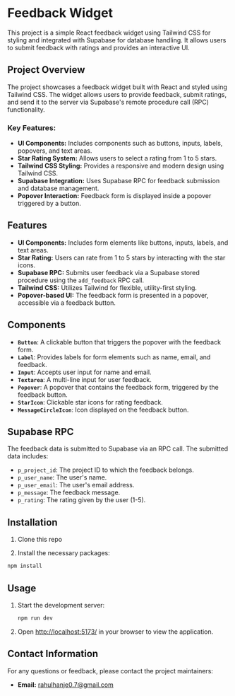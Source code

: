 # Feedback Widget

This project is a simple React feedback widget using Tailwind CSS for styling and integrated with Supabase for database handling. It allows users to submit feedback with ratings and provides an interactive UI.

## Project Overview

The project showcases a feedback widget built with React and styled using Tailwind CSS. The widget allows users to provide feedback, submit ratings, and send it to the server via Supabase's remote procedure call (RPC) functionality.

### Key Features:
- **UI Components:** Includes components such as buttons, inputs, labels, popovers, and text areas.
- **Star Rating System:** Allows users to select a rating from 1 to 5 stars.
- **Tailwind CSS Styling:** Provides a responsive and modern design using Tailwind CSS.
- **Supabase Integration:** Uses Supabase RPC for feedback submission and database management.
- **Popover Interaction:** Feedback form is displayed inside a popover triggered by a button.

## Features

* **UI Components:** Includes form elements like buttons, inputs, labels, and text areas.
* **Star Rating:** Users can rate from 1 to 5 stars by interacting with the star icons.
* **Supabase RPC:** Submits user feedback via a Supabase stored procedure using the `add_feedback` RPC call.
* **Tailwind CSS:** Utilizes Tailwind for flexible, utility-first styling.
* **Popover-based UI:** The feedback form is presented in a popover, accessible via a feedback button.

## Components

- **`Button`**: A clickable button that triggers the popover with the feedback form.
- **`Label`**: Provides labels for form elements such as name, email, and feedback.
- **`Input`**: Accepts user input for name and email.
- **`Textarea`**: A multi-line input for user feedback.
- **`Popover`**: A popover that contains the feedback form, triggered by the feedback button.
- **`StarIcon`**: Clickable star icons for rating feedback.
- **`MessageCircleIcon`**: Icon displayed on the feedback button.

## Supabase RPC

The feedback data is submitted to Supabase via an RPC call. The submitted data includes:

- `p_project_id`: The project ID to which the feedback belongs.
- `p_user_name`: The user's name.
- `p_user_email`: The user's email address.
- `p_message`: The feedback message.
- `p_rating`: The rating given by the user (1-5).

## Installation
1. Clone this repo

2. Install the necessary packages:

```bash
npm install
```

## Usage

1. Start the development server:
   ```bash
   npm run dev
   ```

2. Open [http://localhost:5173/](http://localhost:5173/) in your browser to view the application.

## Contact Information

For any questions or feedback, please contact the project maintainers:

* **Email:** rahulhanje0.7@gmail.com

